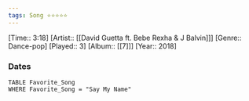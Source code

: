 ```yaml
---
tags: Song ⭐⭐⭐⭐⭐ 
---
```

[Time:: 3:18]
[Artist:: [[David Guetta ft. Bebe Rexha & J Balvin]]]
[Genre:: Dance-pop]
[Played:: 3]
[Album:: [[7]]]
[Year:: 2018]
### Dates
````dataview
TABLE Favorite_Song
WHERE Favorite_Song = "Say My Name"
````